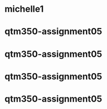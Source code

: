 # michelle1
# qtm350-assignment05
# qtm350-assignment05
# qtm350-assignment05
# qtm350-assignment05

